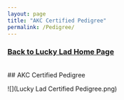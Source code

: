 ```yaml
---
layout: page
title: "AKC Certified Pedigree"
permalink: /Pedigree/
---
```


<h3>
<a href="https://ryancaseymba.github.io/LuckyLad/">Back to Lucky Lad Home Page</a>
</h3>
<br />
## AKC Certified Pedigree

![](Lucky Lad Certified Pedigree.png)


